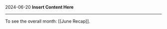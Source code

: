 2024-06-20
__Insert Content Here__
_______________________
To see the overall month: [[June Recap]].